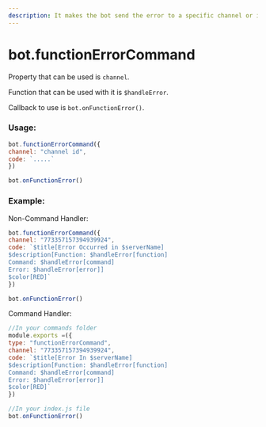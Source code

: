```yaml
---
description: It makes the bot send the error to a specific channel or if u used $log then log in the console. But it doesn't suppresses the error.
---
```


# bot.functionErrorCommand

Property that can be used is `channel`.

Function that can be used with it is `$handleError`.

Callback to use is `bot.onFunctionError()`.

### Usage:

```javascript
bot.functionErrorCommand({
channel: "channel id",
code: `.....`
})

bot.onFunctionError()
```

### Example:

Non-Command Handler:

```javascript
bot.functionErrorCommand({
channel: "773357157394939924",
code: `$title[Error Occurred in $serverName]
$description[Function: $handleError[function]
Command: $handleError[command]
Error: $handleError[error]]
$color[RED]`
})

bot.onFunctionError()
```

Command Handler:

```javascript
//In your commands folder
module.exports =({
type: "functionErrorCommand",
channel: "773357157394939924",
code: `$title[Error In $serverName]
$description[Function: $handleError[function]
Command: $handleError[command]
Error: $handleError[error]]
$color[RED]`
})

//In your index.js file
bot.onFunctionError()
```
